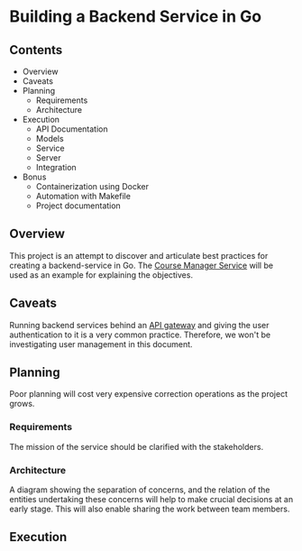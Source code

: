 # Building a Backend Service in Go

## Contents
- Overview
- Caveats
- Planning
  - Requirements
  - Architecture
- Execution
  - API Documentation
  - Models
  - Service
  - Server
  - Integration
- Bonus
  - Containerization using Docker
  - Automation with Makefile
  - Project documentation

## Overview
This project is an attempt to discover and articulate best practices for creating a backend-service in Go.
The [Course Manager Service](https://github.com/tomasdembelli/course-manager) will be used as an example for explaining 
the objectives.

## Caveats
Running backend services behind an 
[API gateway](https://docs.microsoft.com/en-us/azure/architecture/microservices/design/gateway#what-is-an-api-gateway) 
and giving the user authentication to it is a very common practice. 
Therefore, we won't be investigating user management in this document.

## Planning
Poor planning will cost very expensive correction operations as the project grows.

### Requirements
The mission of the service should be clarified with the stakeholders.

### Architecture
A diagram showing the separation of concerns, and the relation of the entities undertaking these concerns will help
to make crucial decisions at an early stage. This will also enable sharing the work between team members.

## Execution
